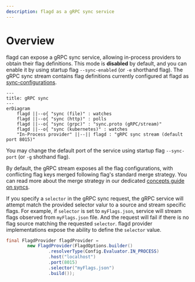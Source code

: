 ```yaml
---
description: flagd as a gRPC sync service
---
```


# Overview

flagd can expose a gRPC sync service, allowing in-process providers to obtain their flag definitions.
This mode is **disabled** by default, and you can enable it by using startup flag `--sync-enabled` (or `-e` shorthand flag).
The gRPC sync stream contains flag definitions currently configured at flagd as [sync-configurations](./sync-configuration.md).

```mermaid
---
title: gRPC sync
---
erDiagram
    flagd ||--o{ "sync (file)" : watches
    flagd ||--o{ "sync (http)" : polls
    flagd ||--o{ "sync (grpc)" : "sync.proto (gRPC/stream)"
    flagd ||--o{ "sync (kubernetes)" : watches
    "In-Process provider" ||--|| flagd : "gRPC sync stream (default port 8015)"
```

You may change the default port of the service using startup flag `--sync-port` (or `-g` shothand flag).

By default, the gRPC stream exposes all the flag configurations, with conflicting flag keys merged following flag's standard merge strategy.
You can read more about the merge strategy in our dedicated [concepts guide on syncs](../concepts/syncs.md).

If you specify a `selector` in the gRPC sync request, the gRPC service will attempt match the provided selector valur to a source and stream specific flags.
For example, if `selector` is set to `myFlags.json`, service will stream flags observed from `myFlags.json` file.
And the request will fail if there is no flag source matching the requested `selector`.
flagd provider implementations expose the ability to define the `selector` value.

```java
final FlagdProvider flagdProvider =
        new FlagdProvider(FlagdOptions.builder()
                .resolverType(Config.Evaluator.IN_PROCESS)
                .host("localhost")
                .port(8015)
                .selector("myFlags.json")
                .build());
```
